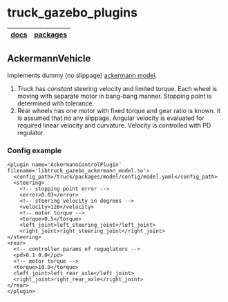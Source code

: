 # truck_gazebo_plugins

| [**docs**](../../doc/README.md) | [**packages**](../README.md) |
|---------------------------------|------------------------------|


## AckermannVehicle
Implements dummy (no slippage) [ackermann model](../../doc/ackermann_vehicle.md).
1. Truck has *constant* steering velocity and limited torque. Each wheel is moving with separate motor in bang-bang manner. Stopping point is determined with tolerance.
2. Rear wheels has one motor with fixed torque and gear ratio is known. It is assumed that no any slippage. Angular velocity is evaluated for required linear velocity and curvature. Velocity is controlled with PD regulator.

### Config example
```
<plugin name='AckermannControlPlugin' filename='libtruck_gazebo_ackermann_model.so'>
  <config_path>/truck/packages/model/config/model.yaml</config_path>
  <steering>
    <!-- stopping point error -->
    <error>0.03</error>
    <!-- steering velocity in degrees -->
    <velocity>120</velocity>
    <!-- motor torque -->
    <torque>0.5</torque>
    <left_joint>left_steering_joint</left_joint>
    <right_joint>right_steering_joint</right_joint>
</steering>
<rear>
  <!-- controller params of reguqlators -->
  <pd>0.1 0.0</pd>
  <!-- motor torque -->
  <torque>10.0</torque>
  <left_joint>left_rear_axle</left_joint>
  <right_joint>right_rear_axle</right_joint>
</rear>
</plugin>
```
